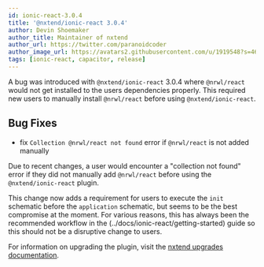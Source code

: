 ```yaml
---
id: ionic-react-3.0.4
title: '@nxtend/ionic-react 3.0.4'
author: Devin Shoemaker
author_title: Maintainer of nxtend
author_url: https://twitter.com/paranoidcoder
author_image_url: https://avatars2.githubusercontent.com/u/1919548?s=460&u=e8799ad545249d59bf57b7ee35a8841825004ca0&v=4
tags: [ionic-react, capacitor, release]
---
```


A bug was introduced with `@nxtend/ionic-react` 3.0.4 where `@nrwl/react` would not get installed to the users dependencies properly. This required new users to manually install `@nrwl/react` before using `@nxtend/ionic-react`.

## Bug Fixes

- fix `Collection @nrwl/react not found` error if `@nrwl/react` is not added manually

<!--truncate-->

Due to recent changes, a user would encounter a "collection not found" error if they did not manually add `@nrwl/react` before using the `@nxtend/ionic-react` plugin.

This change now adds a requirement for users to execute the `init` schematic before the `application` schematic, but seems to be the best compromise at the moment. For various reasons, this has always been the recommended workflow in the (../docs/ionic-react/getting-started) guide so this should not be a disruptive change to users.

For information on upgrading the plugin, visit the [nxtend upgrades documentation](../docs/nxtend/upgrades).
